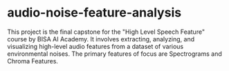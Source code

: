 # audio-noise-feature-analysis
This project is the final capstone for the "High Level Speech Feature" course by BISA AI Academy. It involves extracting, analyzing, and visualizing high-level audio features from a dataset of various environmental noises. The primary features of focus are Spectrograms and Chroma Features.
